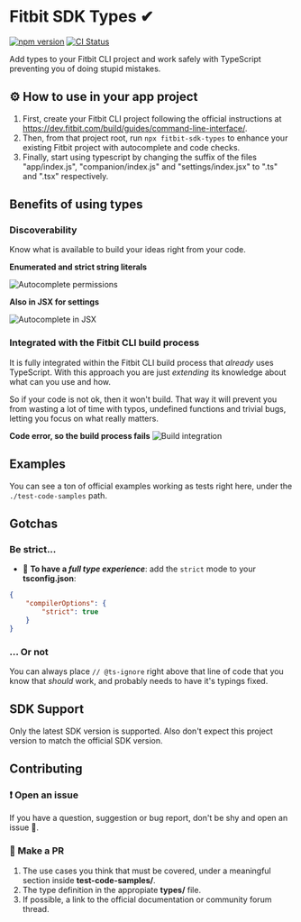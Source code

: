 # Fitbit SDK Types ✔

[![npm version](https://badge.fury.io/js/fitbit-sdk-types.svg)](https://www.npmjs.com/package/fitbit-sdk-types)
[![CI Status](https://github.com/SergioMorchon/fitbit-sdk-types/workflows/CI/badge.svg)](https://github.com/SergioMorchon/fitbit-sdk-types/actions?query=workflow%3ACI)

Add types to your Fitbit CLI project and work safely with TypeScript preventing you of doing stupid mistakes.

## ⚙ How to use in your app project

1. First, create your Fitbit CLI project following the official instructions at https://dev.fitbit.com/build/guides/command-line-interface/.
2. Then, from that project root, run `npx fitbit-sdk-types` to enhance your existing Fitbit project with autocomplete and code checks.
3. Finally, start using typescript by changing the suffix of the files "app/index.js", "companion/index.js" and "settings/index.jsx" to ".ts" and ".tsx" respectively. 

## Benefits of using types

### Discoverability

Know what is available to build your ideas right from your code.

**Enumerated and strict string literals**

![Autocomplete permissions](./doc/img/autocomplete-permissions.png)

**Also in JSX for settings**

![Autocomplete in JSX](./doc/img/autocomplete-tsx.png)

### Integrated with the Fitbit CLI build process

It is fully integrated within the Fitbit CLI build process that _already_ uses TypeScript. With this approach you are just _extending_ its knowledge about what can you use and how.

So if your code is not ok, then it won't build. That way it will prevent you from wasting a lot of time with typos, undefined functions and trivial bugs, letting you focus on what really matters.

**Code error, so the build process fails**
![Build integration](./doc/img/build-integration.png)

## Examples

You can see a ton of official examples working as tests right here, under the `./test-code-samples` path.

## Gotchas

### Be strict...

- 🧐 **To have a _full type experience_**: add the `strict` mode to your **tsconfig.json**:

```json
{
	"compilerOptions": {
		"strict": true
	}
}
```

### ... Or not

You can always place `// @ts-ignore` right above that line of code that you know that _should_ work, and probably needs to have it's typings fixed.

## SDK Support

Only the latest SDK version is supported. Also don't expect this project version to match the official SDK version.

## Contributing

### ❗ Open an issue

If you have a question, suggestion or bug report, don't be shy and open an issue 🎈.

### 💪 Make a PR

1. The use cases you think that must be covered, under a meaningful section inside **test-code-samples/**.
1. The type definition in the appropiate **types/** file.
1. If possible, a link to the official documentation or community forum thread.
